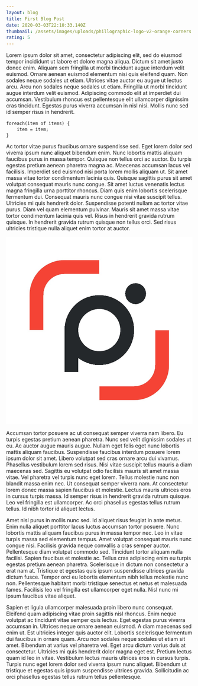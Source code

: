 ```yaml
---
layout: blog
title: First Blog Post
date: 2020-03-03T22:10:33.140Z
thumbnail: /assets/images/uploads/phillographic-logo-v2-orange-corners.jpg
rating: 5
---
```

Lorem ipsum dolor sit amet, consectetur adipiscing elit, sed do eiusmod tempor incididunt ut labore et dolore magna aliqua. Dictum sit amet justo donec enim. Aliquam sem fringilla ut morbi tincidunt augue interdum velit euismod. Ornare aenean euismod elementum nisi quis eleifend quam. Non sodales neque sodales ut etiam. Ultrices vitae auctor eu augue ut lectus arcu. Arcu non sodales neque sodales ut etiam. Fringilla ut morbi tincidunt augue interdum velit euismod. Adipiscing commodo elit at imperdiet dui accumsan. Vestibulum rhoncus est pellentesque elit ullamcorper dignissim cras tincidunt. Egestas purus viverra accumsan in nisl nisi. Mollis nunc sed id semper risus in hendrerit.

```
foreach(item of items) {
    item = item;
}
```

Ac tortor vitae purus faucibus ornare suspendisse sed. Eget lorem dolor sed viverra ipsum nunc aliquet bibendum enim. Nunc lobortis mattis aliquam faucibus purus in massa tempor. Quisque non tellus orci ac auctor. Eu turpis egestas pretium aenean pharetra magna ac. Maecenas accumsan lacus vel facilisis. Imperdiet sed euismod nisi porta lorem mollis aliquam ut. Sit amet massa vitae tortor condimentum lacinia quis. Quisque sagittis purus sit amet volutpat consequat mauris nunc congue. Sit amet luctus venenatis lectus magna fringilla urna porttitor rhoncus. Diam quis enim lobortis scelerisque fermentum dui. Consequat mauris nunc congue nisi vitae suscipit tellus. Ultricies mi quis hendrerit dolor. Suspendisse potenti nullam ac tortor vitae purus. Diam vel quam elementum pulvinar. Mauris sit amet massa vitae tortor condimentum lacinia quis vel. Risus in hendrerit gravida rutrum quisque. In hendrerit gravida rutrum quisque non tellus orci. Sed risus ultricies tristique nulla aliquet enim tortor at auctor.

![phillogram logo](/assets/images/uploads/phillographic-logo-v2-orange-corners.jpg "Philliogram Logo")

Accumsan tortor posuere ac ut consequat semper viverra nam libero. Eu turpis egestas pretium aenean pharetra. Nunc sed velit dignissim sodales ut eu. Ac auctor augue mauris augue. Nullam eget felis eget nunc lobortis mattis aliquam faucibus. Suspendisse faucibus interdum posuere lorem ipsum dolor sit amet. Libero volutpat sed cras ornare arcu dui vivamus. Phasellus vestibulum lorem sed risus. Nisi vitae suscipit tellus mauris a diam maecenas sed. Sagittis eu volutpat odio facilisis mauris sit amet massa vitae. Vel pharetra vel turpis nunc eget lorem. Tellus molestie nunc non blandit massa enim nec. Ut consequat semper viverra nam. At consectetur lorem donec massa sapien faucibus et molestie. Lectus mauris ultrices eros in cursus turpis massa. Id semper risus in hendrerit gravida rutrum quisque. Leo vel fringilla est ullamcorper. Ac orci phasellus egestas tellus rutrum tellus. Id nibh tortor id aliquet lectus.

Amet nisl purus in mollis nunc sed. Id aliquet risus feugiat in ante metus. Enim nulla aliquet porttitor lacus luctus accumsan tortor posuere. Nunc lobortis mattis aliquam faucibus purus in massa tempor nec. Leo in vitae turpis massa sed elementum tempus. Amet volutpat consequat mauris nunc congue nisi. Facilisis gravida neque convallis a cras semper auctor. Pellentesque diam volutpat commodo sed. Tincidunt tortor aliquam nulla facilisi. Sapien faucibus et molestie ac. Tellus cras adipiscing enim eu turpis egestas pretium aenean pharetra. Scelerisque in dictum non consectetur a erat nam at. Tristique et egestas quis ipsum suspendisse ultrices gravida dictum fusce. Tempor orci eu lobortis elementum nibh tellus molestie nunc non. Pellentesque habitant morbi tristique senectus et netus et malesuada fames. Facilisis leo vel fringilla est ullamcorper eget nulla. Nisl nunc mi ipsum faucibus vitae aliquet.

Sapien et ligula ullamcorper malesuada proin libero nunc consequat. Eleifend quam adipiscing vitae proin sagittis nisl rhoncus. Enim neque volutpat ac tincidunt vitae semper quis lectus. Eget egestas purus viverra accumsan in. Ultrices neque ornare aenean euismod. A diam maecenas sed enim ut. Est ultricies integer quis auctor elit. Lobortis scelerisque fermentum dui faucibus in ornare quam. Arcu non sodales neque sodales ut etiam sit amet. Bibendum at varius vel pharetra vel. Eget arcu dictum varius duis at consectetur. Ultricies mi quis hendrerit dolor magna eget est. Pretium lectus quam id leo in vitae. Vestibulum lectus mauris ultrices eros in cursus turpis. Turpis nunc eget lorem dolor sed viverra ipsum nunc aliquet. Bibendum ut tristique et egestas quis ipsum suspendisse ultrices gravida. Sollicitudin ac orci phasellus egestas tellus rutrum tellus pellentesque.
